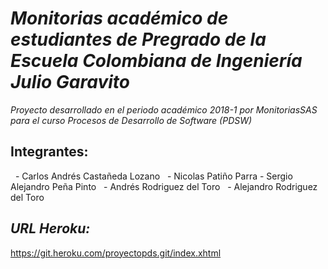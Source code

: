 ***Monitorias académico de estudiantes de Pregrado de la Escuela Colombiana de Ingeniería Julio Garavito***
======
*Proyecto desarrollado en el periodo académico 2018-1 por MonitoriasSAS para el curso Procesos de Desarrollo de Software (PDSW)*

Integrantes:
  -------
    - Carlos Andrés Castañeda Lozano
    - Nicolas Patiño Parra
    - Sergio Alejandro Peña Pinto
    - Andrés Rodriguez del Toro
    - Alejandro Rodriguez del Toro

## *URL Heroku:*
https://git.heroku.com/proyectopds.git/index.xhtml
